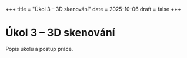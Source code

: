 +++
title = "Úkol 3 – 3D skenování"
date = 2025-10-06
draft = false
+++

# Úkol 3 – 3D skenování
Popis úkolu a postup práce.  